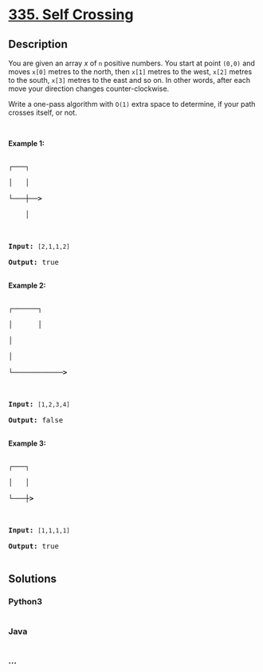 # [335. Self Crossing](https://leetcode.com/problems/self-crossing)

## Description
<p>You are given an array <i>x</i> of <code>n</code> positive numbers. You start at point <code>(0,0)</code> and moves <code>x[0]</code> metres to the north, then <code>x[1]</code> metres to the west, <code>x[2]</code> metres to the south, <code>x[3]</code> metres to the east and so on. In other words, after each move your direction changes counter-clockwise.</p>



<p>Write a one-pass algorithm with <code>O(1)</code> extra space to determine, if your path crosses itself, or not.</p>



<p>&nbsp;</p>



<p><b>Example 1:</b></p>



<pre>

<strong>┌───┐

│ &nbsp; │

└───┼──&gt;

&nbsp; &nbsp; │



Input: </strong><code>[2,1,1,2]</code>

<strong>Output: </strong>true

</pre>



<p><b>Example 2:</b></p>



<pre>

<strong>┌──────┐

│ &nbsp; &nbsp; &nbsp;│

│

│

└────────────&gt;



Input:</strong> <code>[1,2,3,4]</code>

<strong>Output: </strong>false 

</pre>



<p><b>Example 3:</b></p>



<pre>

<strong>┌───┐

│ &nbsp; │

└───┼&gt;



Input:</strong> <code>[1,1,1,1]</code>

<strong>Output:</strong> true 

</pre>




## Solutions


<!-- tabs:start -->

### **Python3**

```python

```

### **Java**

```java

```

### **...**
```

```

<!-- tabs:end -->